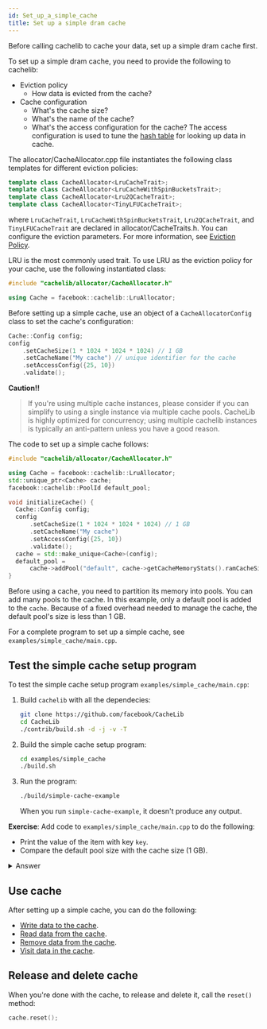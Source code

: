 ```yaml
---
id: Set_up_a_simple_cache
title: Set up a simple dram cache
---
```


Before calling cachelib to cache your data, set up a simple dram cache first.

To set up a simple dram cache, you need to provide the following to cachelib:

- Eviction policy
  - How data is evicted from the cache?
- Cache configuration
  - What's the cache size?
  - What's the name of the cache?
  - What's the access configuration for the cache? The access configuration is used to tune the [hash table](Configure_HashTable) for looking up data in cache.

The allocator/CacheAllocator.cpp file instantiates the following class templates for different eviction policies:


```cpp
template class CacheAllocator<LruCacheTrait>;
template class CacheAllocator<LruCacheWithSpinBucketsTrait>;
template class CacheAllocator<Lru2QCacheTrait>;
template class CacheAllocator<TinyLFUCacheTrait>;
```


where `LruCacheTrait`, `LruCacheWithSpinBucketsTrait`, `Lru2QCacheTrait`, and `TinyLFUCacheTrait` are declared in allocator/CacheTraits.h. You can configure the eviction parameters. For more information, see [Eviction Policy](eviction_policy).

LRU is the most commonly used trait. To use LRU as the eviction policy for your cache, use the following instantiated class:

```cpp
#include "cachelib/allocator/CacheAllocator.h"

using Cache = facebook::cachelib::LruAllocator;
```


Before setting up a simple cache, use an object of a `CacheAllocatorConfig` class to set the cache's configuration:


```cpp
Cache::Config config;
config
    .setCacheSize(1 * 1024 * 1024 * 1024) // 1 GB
    .setCacheName("My cache") // unique identifier for the cache
    .setAccessConfig({25, 10})
    .validate();
```


**Caution!!**
> If you're using multiple cache instances, please consider if you can simplify to using a single instance via multiple cache pools. CacheLib is highly optimized for concurrency; using multiple cachelib instances is typically an anti-pattern unless you have a good reason.

The code to set up a simple cache follows:


```cpp
#include "cachelib/allocator/CacheAllocator.h"

using Cache = facebook::cachelib::LruAllocator;
std::unique_ptr<Cache> cache;
facebook::cachelib::PoolId default_pool;

void initializeCache() {
  Cache::Config config;
  config
      .setCacheSize(1 * 1024 * 1024 * 1024) // 1 GB
      .setCacheName("My cache")
      .setAccessConfig({25, 10})
      .validate();
  cache = std::make_unique<Cache>(config);
  default_pool =
      cache->addPool("default", cache->getCacheMemoryStats().ramCacheSize);
}

```


Before using a cache, you need to partition its memory into pools. You can add many pools to the cache. In this example, only a default pool is added to the `cache`. Because of a fixed overhead needed to manage the cache, the default pool's size is less than 1 GB.

For a complete program to set up a simple cache, see `examples/simple_cache/main.cpp`.

## Test the simple cache setup program

To test the simple cache setup program `examples/simple_cache/main.cpp`:

1. Build `cachelib` with all the dependecies:

    ```sh
    git clone https://github.com/facebook/CacheLib
    cd CacheLib
    ./contrib/build.sh -d -j -v -T
    ```

2. Build the simple cache setup program:

   ```sh
   cd examples/simple_cache
   ./build.sh
   ```
3. Run the program:

   ```sh
   ./build/simple-cache-example
   ```

   When you run `simple-cache-example`, it doesn't produce any output.

**Exercise**: Add code to `examples/simple_cache/main.cpp` to do the following:

- Print the value of the item with key `key`.
- Compare the default pool size with the cache size (1 GB).


<details><summary>Answer</summary>

```cpp
// ...
#include <iostream>  // add this
// ...

int main(int argc, char** argv) {
  // ...
  {
    // ...
    assert(sp == "value");

    // Add this statement to print the value of the item with key "key".
    std::cout << "value = " << sp << '\n';

    // Add the following code to compare the default pool size with the cache size.
    auto cache_size = 1024 * 1024 * 1024; // 1 GB
    auto default_pool_size = gCache_->getCacheMemoryStats().ramCacheSize;
    std::cout << "cache size = " << cache_size << '\n';
    std::cout << "default pool size = " << default_pool_size << '\n';
  }

  destroyCache();
}
```


</details>

## Use cache

After setting up a simple cache, you can do the following:
- [Write data to the cache](Write_data_to_cache).
- [Read data from the cache](Read_data_from_cache).
- [Remove data from the cache](Remove_data_from_cache).
- [Visit data in the cache](Visit_data_in_cache).

## Release and delete cache

When you're done with the cache, to release and delete it, call the `reset()` method:


```cpp
cache.reset();
```
